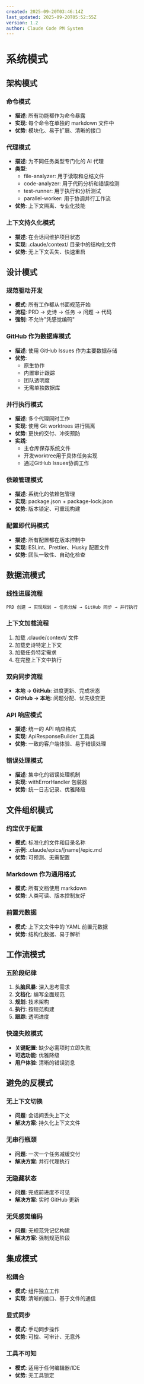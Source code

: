 ```yaml
---
created: 2025-09-20T03:46:14Z
last_updated: 2025-09-20T05:52:55Z
version: 1.2
author: Claude Code PM System
---
```


# 系统模式

## 架构模式

### 命令模式
- **描述**: 所有功能都作为命令暴露
- **实现**: 每个命令在单独的 markdown 文件中
- **优势**: 模块化、易于扩展、清晰的接口

### 代理模式
- **描述**: 为不同任务类型专门化的 AI 代理
- **类型**:
  - file-analyzer: 用于读取和总结文件
  - code-analyzer: 用于代码分析和错误检测
  - test-runner: 用于执行和分析测试
  - parallel-worker: 用于协调并行工作流
- **优势**: 上下文隔离、专业化技能

### 上下文持久化模式
- **描述**: 在会话间维护项目状态
- **实现**: .claude/context/ 目录中的结构化文件
- **优势**: 无上下文丢失、快速重启

## 设计模式

### 规范驱动开发
- **模式**: 所有工作都从书面规范开始
- **流程**: PRD → 史诗 → 任务 → 问题 → 代码
- **强制**: 不允许"凭感觉编码"

### GitHub 作为数据库模式
- **描述**: 使用 GitHub Issues 作为主要数据存储
- **优势**:
  - 原生协作
  - 内置审计跟踪
  - 团队透明度
  - 无需单独数据库

### 并行执行模式
- **描述**: 多个代理同时工作
- **实现**: 使用 Git worktrees 进行隔离
- **优势**: 更快的交付、冲突预防
- **实践**:
  - 主仓库保存系统文件
  - 开发worktree用于具体任务实现
  - 通过GitHub Issues协调工作

### 依赖管理模式
- **描述**: 系统化的依赖包管理
- **实现**: package.json + package-lock.json
- **优势**: 版本锁定、可重现构建

### 配置即代码模式
- **描述**: 所有配置都在版本控制中
- **实现**: ESLint、Prettier、Husky 配置文件
- **优势**: 团队一致性、自动化检查

## 数据流模式

### 线性进展流程
```
PRD 创建 → 实现规划 → 任务分解 → GitHub 同步 → 并行执行
```

### 上下文加载流程
1. 加载 .claude/context/ 文件
2. 加载史诗特定上下文
3. 加载任务特定需求
4. 在完整上下文中执行

### 双向同步流程
- **本地 → GitHub**: 进度更新、完成状态
- **GitHub → 本地**: 问题分配、优先级变更

### API 响应模式
- **描述**: 统一的 API 响应格式
- **实现**: ApiResponseBuilder 工具类
- **优势**: 一致的客户端体验、易于错误处理

### 错误处理模式
- **描述**: 集中化的错误处理机制
- **实现**: withErrorHandler 包装器
- **优势**: 统一日志记录、优雅降级

## 文件组织模式

### 约定优于配置
- **模式**: 标准化的文件和目录名称
- **示例**: .claude/epics/[name]/epic.md
- **优势**: 可预测、无需配置

### Markdown 作为通用格式
- **模式**: 所有文档使用 markdown
- **优势**: 人类可读、版本控制友好

### 前置元数据
- **模式**: 上下文文件中的 YAML 前置元数据
- **优势**: 结构化数据、易于解析

## 工作流模式

### 五阶段纪律
1. **头脑风暴**: 深入思考需求
2. **文档化**: 编写全面规范
3. **规划**: 技术架构
4. **执行**: 按规范构建
5. **跟踪**: 透明进度

### 快速失败模式
- **关键配置**: 缺少必需项时立即失败
- **可选功能**: 优雅降级
- **用户体验**: 清晰的错误消息

## 避免的反模式

### 无上下文切换
- **问题**: 会话间丢失上下文
- **解决方案**: 持久化上下文文件

### 无串行瓶颈
- **问题**: 一次一个任务减缓交付
- **解决方案**: 并行代理执行

### 无隐藏状态
- **问题**: 完成前进度不可见
- **解决方案**: 实时 GitHub 更新

### 无凭感觉编码
- **问题**: 无规范凭记忆构建
- **解决方案**: 强制规范阶段

## 集成模式

### 松耦合
- **模式**: 组件独立工作
- **实现**: 清晰的接口、基于文件的通信

### 显式同步
- **模式**: 手动同步操作
- **优势**: 可控、可审计、无意外

### 工具不可知
- **模式**: 适用于任何编辑器/IDE
- **优势**: 无工具锁定